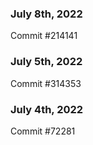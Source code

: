 ### July 8th, 2022

Commit #214141

### July 5th, 2022

Commit #314353


### July 4th, 2022

Commit #72281
